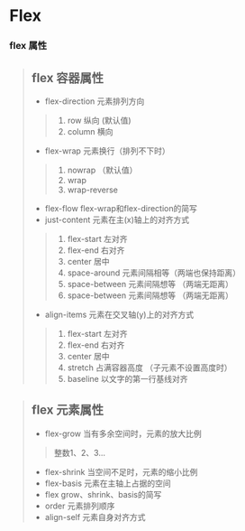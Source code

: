 # Flex
### flex 属性
> ## flex 容器属性
> * flex-direction 元素排列方向
>> 1. row 纵向 (默认值)
>> 2. column 横向
> * flex-wrap 元素换行（排列不下时）
>> 1. nowrap （默认值）
>> 1. wrap
>> 1. wrap-reverse
> * flex-flow flex-wrap和flex-direction的简写
> * just-content 元素在主(x)轴上的对齐方式
>> 1. flex-start 左对齐
>> 1. flex-end 右对齐
>> 1. center 居中
>> 1. space-around 元素间隔相等（两端也保持距离）
>> 1. space-between 元素间隔想等 （两端无距离）
>> 1. space-between 元素间隔想等 （两端无距离）
> * align-items 元素在交叉轴(y)上的对齐方式
>> 1. flex-start 左对齐
>> 1. flex-end 右对齐
>> 1. center 居中
>> 1. stretch 占满容器高度 （子元素不设置高度时）
>> 1. baseline 以文字的第一行基线对齐


> ## flex 元素属性
> * flex-grow 当有多余空间时，元素的放大比例
>> 整数1、2、3...
> * flex-shrink 当空间不足时，元素的缩小比例
> * flex-basis 元素在主轴上占据的空间
> * flex grow、shrink、basis的简写
> * order 元素排列顺序
> * align-self 元素自身对齐方式
